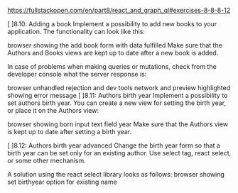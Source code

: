https://fullstackopen.com/en/part8/react_and_graph_ql#exercises-8-8-8-12

[ ]8.10: Adding a book
Implement a possibility to add new books to your application. The functionality can look like this:

browser showing the add book form with data fulfilled
Make sure that the Authors and Books views are kept up to date after a new book is added.

In case of problems when making queries or mutations, check from the developer console what the server response is:

browser unhandled rejection and dev tools network and preview highlighted showing error message
[ ]8.11: Authors birth year
Implement a possibility to set authors birth year. You can create a new view for setting the birth year, or place it on the Authors view:

browser showing born input text field year
Make sure that the Authors view is kept up to date after setting a birth year.

[ ]8.12: Authors birth year advanced
Change the birth year form so that a birth year can be set only for an existing author. Use select tag, react select, or some other mechanism.

A solution using the react select library looks as follows:
browser showing set birthyear option for existing name
